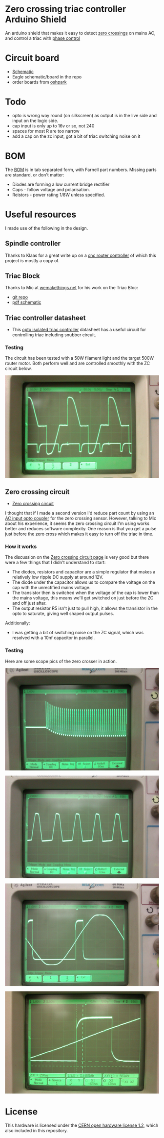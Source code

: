 # Zero crossing triac controller Arduino Shield

An arduino shield that makes it easy to detect [zero crossings](http://en.wikipedia.org/wiki/Zero_cross_circuit) on mains AC, and control a triac with [phase control](http://playground.arduino.cc/Main/ACPhaseControl)

# Circuit board

* [Schematic](schematic.png)
* Eagle schematic/board in the repo
* order boards from [oshpark](http://oshpark.com/shared_projects/XGqh7Sy8)

# Todo

* opto is wrong way round (on silkscreen) as output is in the live side and input on the logic side.
* cap input is only up to 16v or so, not 240
* spaces for most R are too narrow
* add a cap on the zc input, got a bit of triac switching noise on it

# BOM

The [BOM](bom.txt) is in tab separated form, with Farnell part numbers. Missing parts are standard, or don't matter:

* Diodes are forming a low current bridge rectifier
* Caps - follow voltage and polarisation.
* Reistors - power rating 1/8W unless specified.

# Useful resources

I made use of the following in the design.

## Spindle controller

Thanks to Klaas for a great write up on a [cnc router controller](https://sites.google.com/site/klaasdc/cnc-router/spindle-controller) of which this project is mostly a copy of.

## Triac Block

Thanks to Mic at [wemakethings.net](http://wemakethings.net) for his work on the Triac Bloc:

* [git repo](https://github.com/Miceuz/triac-bloc)
* [pdf schematic](https://github.com/Miceuz/triac-bloc/blob/master/ssr.pdf)

## Triac controller datasheet

* This [opto isolated triac controller](http://www.farnell.com/datasheets/1806097.pdf) datasheet has a useful circuit for controlling triac including snubber circuit.

### Testing

The circuit has been tested with a 50W filament light and the target 500W router motor. Both perform well and are controlled smoothly with the ZC circuit below.

![mains after triac switching, and control signal](triac_shape.jpg)

## Zero crossing circuit

* [Zero crossing circuit](http://www.dextrel.net/diyzerocrosser.htm)

I thought that if I made a second version I'd reduce part count by using an [AC input opto coupler](http://www.vishay.com/docs/83608/h11aa1.pdf) for the zero crossing sensor. However, talking to Mic about his experience, it seems the zero crossing circuit I'm using works better and reduces software complexity. One reason is that you get a pulse just before the zero cross which makes it easy to turn off the triac in time.


### How it works

The discussion on the [Zero crossing circuit page](http://www.dextrel.net/diyzerocrosser.htm) is very good but there were a few things that I didn't understand to start:

* The diodes, resistors and capacitor are a simple regulator that makes a relatively low ripple DC supply at around 12V.
* The diode under the capacitor allows us to compare the voltage on the cap with the unrectified mains voltage.
* The transistor then is switched when the voltage of the cap is lower than the mains voltage, this means we'll get switched on just before the ZC and off just after.
* The output resistor R5 isn't just to pull high, it allows the transistor in the opto to saturate, giving well shaped output pulses.

Additionally:

* I was getting a bit of switching noise on the ZC signal, which was resolved with a 10nf capacitor in parallel.

### Testing

Here are some scope pics of the zero crosser in action.

![capacitor charging - measured between top of cap and bottom of diode](cap_charge.jpg)

![voltage across diode (without transistor)](diode_v.jpg)

![mains voltage and zero crossing pulse](sine_and_zc.jpg)

![mains voltage and zero crossing pulse - magnified](sine_and_zc_zoom.jpg)




# License

This hardware is licensed under the [CERN open hardware license 1.2](http://www.ohwr.org/attachments/2388/cern_ohl_v_1_2.txt), which also included in this repository.
